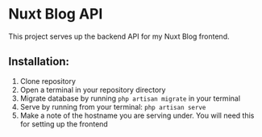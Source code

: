 # Nuxt Blog API

This project serves up the backend API for my Nuxt Blog frontend.

## Installation:
1. Clone repository
2. Open a terminal in your repository directory
3. Migrate database by running ```php artisan migrate``` in your terminal
4. Serve by running from your terminal: ```php artisan serve```
5. Make a note of the hostname you are serving under. You will need this for setting up the frontend
